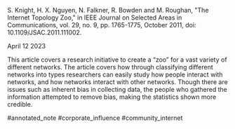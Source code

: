 S. Knight, H. X. Nguyen, N. Falkner, R. Bowden and M. Roughan, "The Internet Topology Zoo," in IEEE Journal on Selected Areas in Communications, vol. 29, no. 9, pp. 1765-1775, October 2011, doi: 10.1109/JSAC.2011.111002.

April 12 2023

This article covers a research initiative to create a “zoo” for a vast variety of different networks. The article covers how through classifying different networks into types researchers can easily study how people interact with networks, and how networks interact with other networks. Though there are issues such as inherent bias in collecting data, the people who gathered the information attempted to remove bias, making the statistics shown more credible.

#annotated_note
#corporate_influence
#community_internet